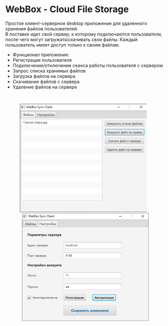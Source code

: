 # WebBox - Cloud File Storage

<p>Простое клиент-серверное desktop приложение для удаленного хранения файлов пользователей.<br>
В поставке идет свой сервер, к которому подключаются пользователи, после чего могут загружать\скачивать свои файлы. Каждый пользователь имеет доступ только к своим файлам.
</p>

<ul>
<li>Функционал приложения:
<li>Регистрация пользователя
<li>Подключение/отключение сеанса работы пользователя с сервером
<li>Запрос списка хранимых файлов
<li>Загрузка файлов на сервера
<li>Скачивание файлов с сервера
<li>Удаление файлов на сервере
</ul>

<br>
<p align="center"><img src="images/screen1.png" width="400" alt="Desktop" />  &nbsp&nbsp
<img src="images/screen2.png" width="400" alt="Desktop Settings" /></p>
